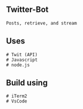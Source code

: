 ## Twitter-Bot

    Posts, retrieve, and stream

## Uses
    # Twit (API)
    # Javascript
    # node.js

## Build using 
    # iTerm2 
    # VsCode